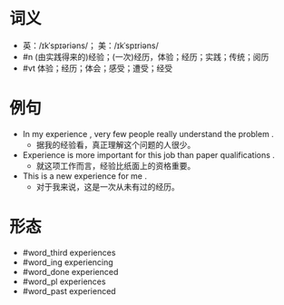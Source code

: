 # 词义
- 英：/ɪkˈspɪəriəns/； 美：/ɪkˈspɪriəns/
- #n (由实践得来的)经验；(一次)经历，体验；经历；实践；传统；阅历
- #vt 体验；经历；体会；感受；遭受；经受
# 例句
- In my experience , very few people really understand the problem .
	- 据我的经验看，真正理解这个问题的人很少。
- Experience is more important for this job than paper qualifications .
	- 就这项工作而言，经验比纸面上的资格重要。
- This is a new experience for me .
	- 对于我来说，这是一次从未有过的经历。
# 形态
- #word_third experiences
- #word_ing experiencing
- #word_done experienced
- #word_pl experiences
- #word_past experienced
